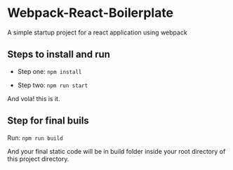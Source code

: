 # Webpack-React-Boilerplate
A simple startup project for a react application using webpack

## Steps to install and run

- Step one:
 ` npm install `

 - Step two: 
  ` npm run start `


  And vola! this is it.


  ## Step for final buils

  Run: ` npm run build `

  And your final static code will be in build folder inside your root directory of this project directory.
